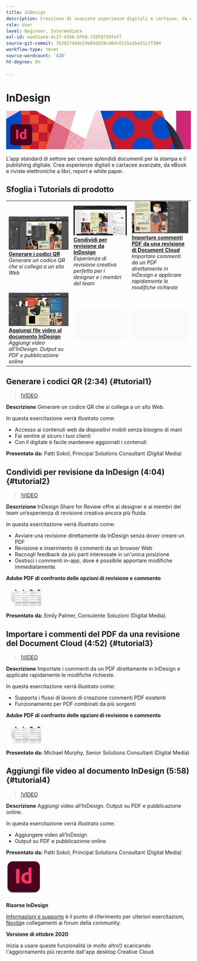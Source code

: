 ```yaml
---
title: InDesign
description: Creazione di avanzate esperienze digitali e cartacee, da eBook e riviste elettroniche a libri, report e white paper
role: User
level: Beginner, Intermediate
exl-id: eae51aea-4c17-4356-bfb0-720f87597ef7
source-git-commit: 7b202fd4de29e83dd28c40dc6115a1be51c1f384
workflow-type: tm+mt
source-wordcount: '428'
ht-degree: 0%

---
```


# InDesign

![Tutorial Hero Image](../assets/InDesign.jpg)

L&#39;app standard di settore per creare splendidi documenti per la stampa e il publishing digitale. Crea esperienze digitali e cartacee avanzate, da eBook e riviste elettroniche a libri, report e white paper.

## Sfoglia i Tutorials di prodotto

<table style="table-layout:fixed">
<tr>
 <td>
    <a href="indesign.md#tutorial1">
        <img alt="Generare i codici QR" src="../assets/InDesign_qrCodes_sokol_thumbnail.jpg" />
    </a>
    <div>
    <a href="indesign.md#tutorial1"><strong>Generare i codici QR</strong></a>
    </div>
    <em>Generare un codice QR che si collega a un sito Web</em>
    <br>
  </td>
  <td>
   <a href="indesign.md#tutorial2">
      <img alt="Condividi per revisione da InDesign" src="../assets/indesign_shareforreview_palmer_thumbnail.jpg" />
   </a>
    <div>
   <a href="indesign.md#tutorial2"><strong>Condividi per revisione da InDesign</strong></a>
    </div>
    <em>Esperienza di revisione creativa perfetta per i designer e i membri del team</em>
    <br>
  </td>
  <td>
    <a href="indesign.md#tutorial3">
        <img alt="Importare commenti PDF da una revisione di Document Cloud" src="../assets/indesign_pdfcomments_murphy_thumbnail.jpg" />
    </a>
    <div>
    <a href="indesign.md#tutorial3"><strong>Importare commenti PDF da una revisione di Document Cloud</strong></a>
    </div>
    <em>Importare commenti da un PDF direttamente in InDesign e applicare rapidamente le modifiche richieste</em>
    <br>
  </td>
</tr>
<tr>
<td>
   <a href="indesign.md#tutorial4">
      <img alt="Aggiungi file video al documento InDesign" src="../assets/indesign_video_sokol_thumbnail.jpg" />
   </a>
    <div>
   <a href="indesign.md#tutorial4"><strong>Aggiungi file video al documento InDesign</strong></a>
    </div>
    <em>Aggiungi video all’InDesign. Output su PDF e pubblicazione online</em>
    <br>
  </td>
 <td>
    <img alt="Spaziatore" src="../assets/Gray_thumbnail.png" />
    <div>
    <br>
 </td>
 <td>
    <img alt="Spaziatore" src="../assets/Gray_thumbnail.png" />
    <div>
    <br>
 </td>
</tr>
</table>

## Generare i codici QR (2:34) {#tutorial1}

>[!VIDEO](https://video.tv.adobe.com/v/326818?hidetitle=true)

**Descrizione**
Generare un codice QR che si collega a un sito Web.

In questa esercitazione verrà illustrato come:
* Accesso ai contenuti web da dispositivi mobili senza bisogno di mani
* Fai sentire al sicuro i tuoi clienti
* Con il digitale è facile mantenere aggiornati i contenuti

**Presentato da:**
Patti Sokol, Principal Solutions Consultant (Digital Media)

## Condividi per revisione da InDesign (4:04) {#tutorial2}

>[!VIDEO](https://video.tv.adobe.com/v/326824?hidetitle=true)

**Descrizione**
InDesign Share for Review offre ai designer e ai membri del team un’esperienza di revisione creativa ancora più fluida.

In questa esercitazione verrà illustrato come:
* Avviare una revisione direttamente da InDesign senza dover creare un PDF
* Revisione e inserimento di commenti da un browser Web
* Raccogli feedback da più parti interessate in un&#39;unica posizione
* Gestisci i commenti in-app, dove è possibile apportare modifiche immediatamente.

**Adobe PDF di confronto delle opzioni di revisione e commento**

[![Immagine a confronto](../assets/ComparisonPDF_thumbnail_96.png)](../assets/Adobe_Review_and_Comment_Comparisons.pdf)

**Presentato da:**
Emily Palmer, Consulente Soluzioni (Digital Media)

## Importare i commenti del PDF da una revisione del Document Cloud (4:52) {#tutorial3}

>[!VIDEO](https://video.tv.adobe.com/v/326959?hidetitle=true)

**Descrizione**
Importate i commenti da un PDF direttamente in InDesign e applicate rapidamente le modifiche richieste.

In questa esercitazione verrà illustrato come:
* Supporta i flussi di lavoro di creazione commenti PDF esistenti
* Funzionamento per PDF combinati da più sorgenti

**Adobe PDF di confronto delle opzioni di revisione e commento**

[![Immagine a confronto](../assets/ComparisonPDF_thumbnail_96.png)](../assets/Adobe_Review_and_Comment_Comparisons.pdf)

**Presentato da:**
Michael Murphy, Senior Solutions Consultant (Digital Media)

## Aggiungi file video al documento InDesign (5:58) {#tutorial4}

>[!VIDEO](https://video.tv.adobe.com/v/326757?hidetitle=true)

**Descrizione**
Aggiungi video all’InDesign. Output su PDF e pubblicazione online.

In questa esercitazione verrà illustrato come:
* Aggiungere video all’InDesign
* Output su PDF e pubblicazione online

**Presentato da:**
Patti Sokol, Principal Solutions Consultant (Digital Media)

![InDesignLogo](../assets/id_appicon_96.png)

**Risorse InDesign**

[Informazioni e supporto](https://helpx.adobe.com/support/indesign.html) è il punto di riferimento per ulteriori esercitazioni, [Novità](https://helpx.adobe.com/indesign/user-guide.html/indesign/using/whats-new.ug.html)e collegamenti ai forum della community.

**Versione di ottobre 2020**

Inizia a usare queste funzionalità (e molto altro!) scaricando l&#39;aggiornamento più recente dall&#39;app desktop Creative Cloud.
